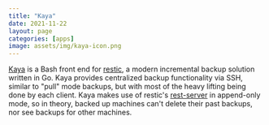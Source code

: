 ```yaml
---
title: "Kaya"
date: 2021-11-22
layout: page
categories: [apps]
image: assets/img/kaya-icon.png
---
```


[Kaya](https://github.com/leaf-node/kaya) is a Bash front end for
[restic](https://github.com/restic/restic), a modern incremental backup
solution written in Go. Kaya provides centralized backup functionality via SSH,
similar to "pull" mode backups, but with most of the heavy lifting being done
by each client. Kaya makes use of restic's
[rest-server](https://github.com/restic/rest-server) in append-only mode, so in
theory, backed up machines can't delete their past backups, nor see backups for
other machines.

